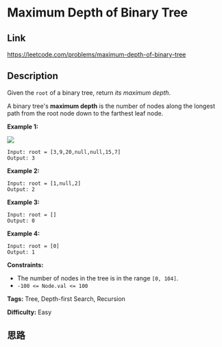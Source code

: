 # Maximum Depth of Binary Tree

## Link

https://leetcode.com/problems/maximum-depth-of-binary-tree


## Description

Given the `root` of a binary tree, return _its maximum depth_.

A binary tree's **maximum depth**  is the number of nodes along the longest
path from the root node down to the farthest leaf node.



**Example 1:**

![](https://assets.leetcode.com/uploads/2020/11/26/tmp-tree.jpg)
            Input: root = [3,9,20,null,null,15,7]    Output: 3    

**Example 2:**
            Input: root = [1,null,2]    Output: 2    

**Example 3:**
            Input: root = []    Output: 0    

**Example 4:**
            Input: root = [0]    Output: 1    



**Constraints:**

  * The number of nodes in the tree is in the range `[0, 104]`.
  * `-100 <= Node.val <= 100`


**Tags:** Tree, Depth-first Search, Recursion

**Difficulty:** Easy

## 思路

[title]: https://leetcode.com/problems/maximum-depth-of-binary-tree
